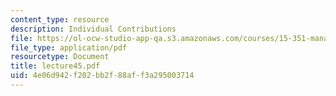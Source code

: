 ```yaml
---
content_type: resource
description: Individual Contributions
file: https://ol-ocw-studio-app-qa.s3.amazonaws.com/courses/15-351-managing-the-innovation-process-fall-2002/4e06d942f202bb2f88aff3a295003714_lecture45.pdf
file_type: application/pdf
resourcetype: Document
title: lecture45.pdf
uid: 4e06d942-f202-bb2f-88af-f3a295003714
---
```

